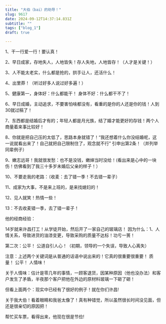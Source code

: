 ```yaml
--- 
title: "大伯（bai）的劝导！" 
slug: 9617
date: 2024-09-12T14:37:14.831Z 
subtitle: "" 
tags: ["blog_1"] 
draft: true

--- 
```



1、干一行爱一行！要认真！

2、早日成家，存地失人，人地皆失！存人失地，人地皆存！（人才是关键！）

3、人不能太老实，什么都是抢的，拱手让人，还活什么！

4、出里莽！（听过好多人说过好多遍！）

5、健康第一，身体好：什么都能干！   身体不好：什么都干不了！

6、早日成婚，主动追求，不要害怕啥都没有，看重的是你的人还是你的钱！人到30就过稿了！

7、东西都是结婚后才有的；年轻人都是月光族，结了婚才能更好的存钱！两个人商量着来事比较好！

8、你就是把自己压的太低了，思路本身就错了！“我还想着什么你没结婚呢，这一说就看出来了！自己就把自己限制住了，观念就不行”   引申出第2条！（并列举同辈例子）

9、嫩志远哥！我就很发愁：也不是没钱，嫩婶当时没给！(看出来是心中的一块伤！仿佛看到了我三十多岁未婚后父亲的样子！）

10、不要走我的老路：（收麦：去了错一季！不去错一辈子）

11、成家为大事，不是来上班的，是来找媳妇的！

12、见人就笑！热情一些！

13：不去收麦错一季，去了错一辈子！




他的经商经验：

14岁就来许昌打工！从学徒开始，然后开了一家自己的玻璃店！    因为什么：1、人情关系，导致进货的油漆变更，导致采购的质量不达标！功亏一篑！

第二次：公平！    公道自引人心！（初期，领导的一个失误，导致人心离失）

注意：上述两个关键词是从普通的话语中说出来的！它真的很重要很重要！       质量！    公平！    人情味！

关于人情味：估计是零几年的事情，一顾客退货，因某种原因（他也没办法）和客户发生了矛盾，半夜那个客户把他在外边的原材料玻璃一下砸了砸！

但看上面两个：现实中已经有了很好的例子！就在你们许昌!




关于我大伯！看着眼睛和我爸太像了！真有种错觉，所以虽然很长时间没见面，但还是很亲切的原因把！

帮忙买车票，看得出来，他现在很是节俭!

